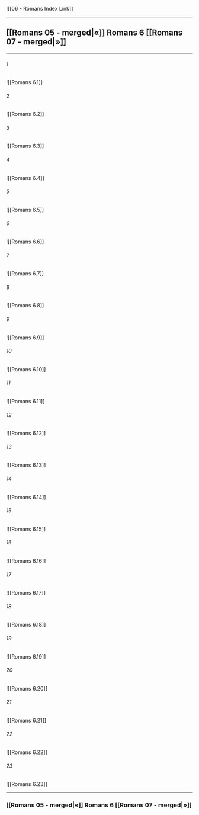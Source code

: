 ![[06 - Romans Index Link]]

---
##  [[Romans 05 - merged|«]] Romans 6 [[Romans 07 - merged|»]]

---

###### 1
![[Romans 6.1]] 

###### 2
![[Romans 6.2]] 

###### 3
![[Romans 6.3]] 

###### 4
![[Romans 6.4]]

###### 5 
![[Romans 6.5]] 

###### 6
![[Romans 6.6]] 

###### 7
![[Romans 6.7]] 

###### 8
![[Romans 6.8]] 

###### 9
![[Romans 6.9]] 

###### 10
![[Romans 6.10]] 

###### 11
![[Romans 6.11]] 

###### 12
![[Romans 6.12]]

###### 13
![[Romans 6.13]] 

###### 14
![[Romans 6.14]] 

###### 15
![[Romans 6.15]]

###### 16
![[Romans 6.16]] 

###### 17
![[Romans 6.17]]

###### 18
![[Romans 6.18]] 

###### 19
![[Romans 6.19]] 

###### 20
![[Romans 6.20]]

###### 21
![[Romans 6.21]] 

###### 22
![[Romans 6.22]] 

###### 23
![[Romans 6.23]]


---
###  [[Romans 05 - merged|«]] Romans 6 [[Romans 07 - merged|»]]